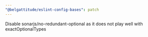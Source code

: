 ```yaml
---
"@belgattitude/eslint-config-bases": patch
---
```


Disable sonarjs/no-redundant-optional as it does not play well with exactOptionalTypes
